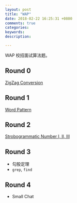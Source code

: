 ```yaml
---
layout: post
title: "WAP"
date: 2018-02-22 16:25:31 +0800
comments: true
categories: 
keywords: 
description: 

---
```


WAP 校招面试算法题。

## Round 0

[ZigZag Conversion](https://leetcode.com/problems/zigzag-conversion/description/)

## Round 1

[Word Pattern](https://leetcode.com/problems/word-pattern/description/)

## Round 2

[Strobogrammatic Number I, II, III](https://tonycao.gitbooks.io/leetcode-locked/content/LeetCode%20Locked/c1.5.html)

## Round 3

* 勾股定理
* `grep`, `find`

## Round 4

* Small Chat